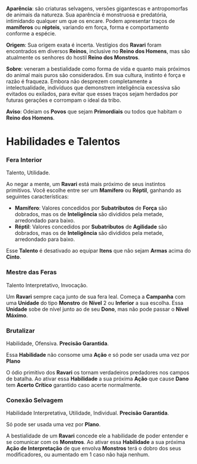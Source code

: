 **Aparência**: são criaturas selvagens, versões gigantescas e antropomorfas de animais da natureza. Sua aparência é monstruosa e predatória, intimidando qualquer um que os encare. Podem apresentar traços de **mamíferos** ou **répteis**, variando em força, forma e comportamento conforme a espécie.

**Origem**: Sua origem exata é incerta. Vestígios dos **Ravari** foram encontrados em diversos **Reinos**, inclusive no **Reino dos Homens**, mas são atualmente os senhores do hostil **Reino dos Monstros**.

**Sobre**: veneram a bestialidade como forma de vida e quanto mais próximos do animal mais puros são considerados. Em sua cultura, instinto é força e razão é fraqueza. Embora não desprezem completamente a intelectualidade, indivíduos que demonstrem inteligência excessiva são evitados ou exilados, para evitar que esses traços sejam herdados por futuras gerações e corrompam o ideal da tribo.

**Aviso**: Odeiam os **Povos** que sejam **Primordiais** ou todos que habitam o **Reino dos Homens**.

# Habilidades e Talentos

### Fera Interior

Talento, Utilidade.

Ao negar a mente, um **Ravari** está mais próximo de seus instintos primitivos. Você escolhe entre ser um **Mamífero** ou **Réptil**, ganhando as seguintes características:
* **Mamífero**: Valores concedidos por **Subatributos** de **Força** são dobrados, mas os de **Inteligência** são divididos pela metade, arredondado para baixo.
* **Réptil**: Valores concedidos por **Subatributos** de **Agilidade** são dobrados, mas os de **Inteligência** são divididos pela metade, arredondado para baixo.

Esse **Talento** é desativado ao equipar **Itens** que não sejam **Armas** acima do **Cinto**.

### Mestre das Feras

Talento Interpretativo, Invocação.

Um **Ravari** sempre caça junto de sua fera leal. Começa a **Campanha** com uma **Unidade** do tipo **Monstro** de **Nível** 2 ou **Inferior** a sua escolha. Essa **Unidade** sobe de nível junto ao de seu **Dono**, mas não pode passar o **Nível Máximo**. 

### Brutalizar

Habilidade, Ofensiva. **Precisão Garantida**.

Essa **Habilidade** não consome uma **Ação** e só pode ser usada uma vez por **Plano**

O ódio primitivo dos **Ravari** os tornam verdadeiros predadores nos campos de batalha. Ao ativar essa **Habilidade** a sua próxima **Ação** que cause **Dano** tem **Acerto Crítico** garantido caso acerte normalmente.

### Conexão Selvagem

Habilidade Interpretativa, Utilidade, Individual. **Precisão Garantida**.

Só pode ser usada uma vez por **Plano**.

A bestialidade de um **Ravari** concede ele a habilidade de poder entender e se comunicar com os **Monstros**. Ao ativar essa **Habilidade** a sua próxima **Ação de Interpretação** de que envolva **Monstros** terá o dobro dos seus modificadores, ou aumentado em 1 caso não haja nenhum.